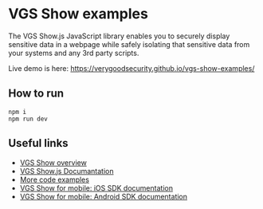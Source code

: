 # VGS Show examples
The VGS Show.js JavaScript library enables you to securely display sensitive data in a webpage while safely isolating that sensitive data from your systems and any 3rd party scripts. 

Live demo is here: https://verygoodsecurity.github.io/vgs-show-examples/

## How to run
```
npm i
npm run dev
```

## Useful links
- <a href="https://www.verygoodsecurity.com/docs/vgs-show/overview" target="_blank">VGS Show overview</a> 
- <a href="https://www.verygoodsecurity.com/docs/vgs-show/js/overview" target="_blank">VGS Show.js Documantation</a> 
- <a href="https://www.verygoodsecurity.com/docs/vgs-show/js/configuration#code-examples" target="_blank">More code examples</a> 
- <a href="https://www.verygoodsecurity.com/docs/vgs-show/ios-sdk/overview" target="_blank">VGS Show for mobile: iOS SDK documentation</a> 
- <a href="https://www.verygoodsecurity.com/docs/vgs-show/android-sdk/overview" target="_blank">VGS Show for mobile: Android SDK documentation</a> 

